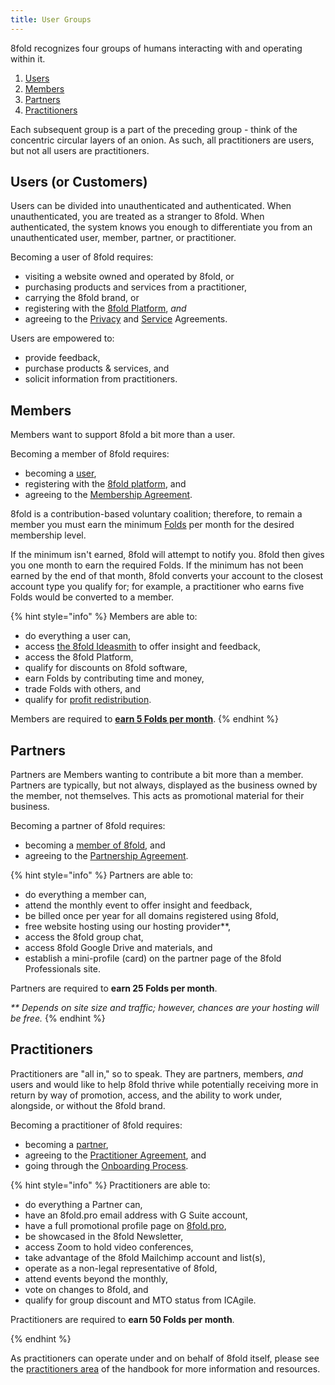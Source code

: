 ```yaml
---
title: User Groups
---
```


8fold recognizes four groups of humans interacting with and operating within it.

1. [Users](#users)
2. [Members](#members)
3. [Partners](#partners)
4. [Practitioners](#practitioners)

Each subsequent group is a part of the preceding group - think of the concentric circular layers of an onion. As such, all practitioners are users, but not all users are practitioners.

## Users \(or Customers\)

Users can be divided into unauthenticated and authenticated. When unauthenticated, you are treated as a stranger to 8fold. When authenticated, the system knows you enough to differentiate you from an unauthenticated user, member, partner, or practitioner.

Becoming a user of 8fold requires:

* visiting a website owned and operated by 8fold, or
* purchasing products and services from a practitioner,
* carrying the 8fold brand, or
* registering with the [8fold Platform](https://8fold.software/), _and_
* agreeing to the [Privacy](../policy-palace/privacy-agreement.md) and [Service](../policy-palace/service-agreement.md) Agreements.

Users are empowered to:

* provide feedback,
* purchase products & services, and
* solicit information from practitioners.

## Members

Members want to support 8fold a bit more than a user.

Becoming a member of 8fold requires:

* becoming a [user](users.md),
* registering with the [8fold platform](https://8fold.pro), and
* agreeing to the [Membership Agreement](../policy-palace/membership-agreement.md).

8fold is a contribution-based voluntary coalition; therefore, to remain a member you must earn the minimum [Folds](../the-inner-fold/eight/fold-system/) per month for the desired membership level. 

If the minimum isn't earned, 8fold will attempt to notify you. 8fold then gives you one month to earn the required Folds. If the minimum has not been earned by the end of that month, 8fold converts your account to the closest account type you qualify for; for example, a practitioner who earns five Folds would be converted to a member.

{% hint style="info" %}
Members are able to:

* do everything a user can,
* access [the 8fold Ideasmith](members.md) to offer insight and feedback,
* access the 8fold Platform,
* qualify for discounts on 8fold software,
* earn Folds by contributing time and money,
* trade Folds with others, and
* qualify for [profit redistribution](members.md).

Members are required to [**earn 5 Folds per month**](members.md).
{% endhint %}

## Partners

Partners are Members wanting to contribute a bit more than a member. Partners are typically, but not always, displayed as the business owned by the member, not themselves. This acts as promotional material for their business.

Becoming a partner of 8fold requires:

* becoming a [member of 8fold](members.md), and
* agreeing to the [Partnership Agreement](../policy-palace/partnership-agreement.md).

{% hint style="info" %}
Partners are able to:

* do everything a member can,
* attend the monthly event to offer insight and feedback,
* be billed once per year for all domains registered using 8fold,
* free website hosting using our hosting provider**,
* access the 8fold group chat,
* access 8fold Google Drive and materials, and
* establish a mini-profile \(card\) on the partner page of the 8fold Professionals site.

Partners are required to **earn 25 Folds per month**.

_\*\* Depends on site size and traffic; however, chances are your hosting will be free._
{% endhint %}

## Practitioners

Practitioners are "all in," so to speak. They are partners, members, _and_ users and would like to help 8fold thrive while potentially receiving more in return by way of promotion, access, and the ability to work under, alongside, or without the 8fold brand.

Becoming a practitioner of 8fold requires:

* becoming a [partner](../partners.md),
* agreeing to the [Practitioner Agreement](../../policy-palace/practitioner-agreement.md), and
* going through the [Onboarding Process](becoming-a-practitioner/README.md).

{% hint style="info" %}
Practitioners are able to:

* do everything a Partner can,
* have an 8fold.pro email address with G Suite account,
* have a full promotional profile page on [8fold.pro](https://8fold.pro),
* be showcased in the 8fold Newsletter,
* access Zoom to hold video conferences,
* take advantage of the 8fold Mailchimp account and list\(s\),
* operate as a non-legal representative of 8fold,
* attend events beyond the monthly,
* vote on changes to 8fold, and
* qualify for group discount and MTO status from ICAgile.

Practitioners are required to **earn 50 Folds per month**.

{% endhint %}

As practitioners can operate under and on behalf of 8fold itself, please see the [practitioners area](/practitioners) of the handbook for more information and resources.





